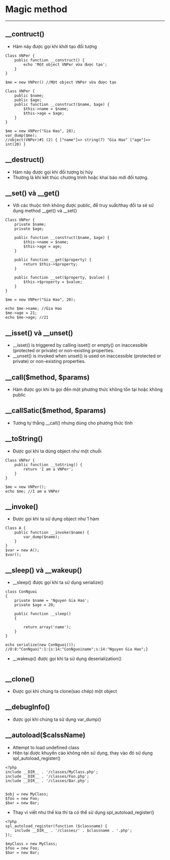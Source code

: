 # Magic method
---
## __contruct()
- Hàm này được gọi khi khởi tạo đối tượng

```
Class VNPer {
    public function __construct() {
        echo 'Một object VNPer vừa được tạo';
    }
}

$me = new VNPer() //Một object VNPer vừa được tạo
```
```
Class VNPer {
    public $name;
    public $age;
    public function __construct($name, $age) {
        $this->name = $name;
        $this->age = $age;
    }
}

$me = new VNPer("Gia Hao", 20);
var_dump($me);
//object(VNPer)#1 (2) { ["name"]=> string(7) "Gia Hao" ["age"]=> int(20) }
```

## __destruct() 
- Hàm này được gọi khi đối tượng bị hủy
- Thường là khi kết thúc chương trình hoặc khai báo mới đối tượng.


## __set() và __get() 
- Với các thuộc tính không được public, để truy suất/thay đổi ta sẽ sử dụng method __get() và __set()
```
Class VNPer {
    private $name;
    private $age;

    public function __construct($name, $age) {
        $this->name = $name;
        $this->age = age;
    }

    public function __get($property) {
        return $this->$property;
    }

    public function __set($property, $value) {
        $this->$property = $value;
    }
}

$me = new VNPer("Gia Hao", 20);

echo $me->name; //Gia Hao
$me->age = 21;
echo $me->age; //21
```

## __isset() và __unset()
- __isset() is triggered by calling isset() or empty() on inaccessible (protected or private) or non-existing properties.
- __unset() is invoked when unset() is used on inaccessible (protected or private) or non-existing properties.
## __call($method, $params) 
- Hàm được gọi khi ta gọi đến một phương thức không tồn tại hoặc không public

## __callSatic($method, $params)
- Tương tự thằng __call() nhưng dùng cho phương thức tĩnh

## __toString()
- Được gọi khi ta dùng object như một chuỗi

```
Class VNPer {
    public function __toString() {
        return 'I am a VNPer';
    }
}

$me = new VNPer();
echo $me; //I am a VNPer
```

## __invoke()
- Được gọi khi ta sử dụng object như 1 hàm
```
Class A {
    public function __invoke($name) {
        var_dump($name);
    }
}
$var = new A();
$var();
```

## __sleep() và __wakeup()
- __sleep() được gọi khi ta sử dụng serialize()
```
class ConNguoi
{
    private $name = 'Nguyen Gia Hao';
    private $age = 20;

    public function __sleep()
    {
        
        return array('name');
    }
}

echo serialize(new ConNguoi());
//O:8:"ConNguoi":1:{s:14:"ConNguoiname";s:14:"Nguyen Gia Hao";}
```
- __wakeup() được gọi khi ta sử dụng deserialization()
```

```
## __clone()
- Được gọi khi chúng ta clone(sao chép) một object

## __debugInfo()
- được gọi khi chúng ta sử dụng var_dump()


## __autoload($calssName)
- Attempt to load undefined class
- Hiện tại được khuyến cáo không nên sử dụng, thay vào đó sử dụng spl_autoload_register()

```
<?php
include __DIR__ . '/classes/MyClass.php';
include __DIR__ . '/classes/Foo.php';
include __DIR__ . '/classes/Bar.php';


$obj = new MyClass;
$foo = new Foo;
$bar = new Bar;
```

- Thay vì viết như thế kia thì ta có thể sử dụng spl_autoload_register()
```
<?php
spl_autoload_register(function ($classname) {
    include __DIR__ . '/classes/' . $classname . '.php';
});

$myClass = new MyClass;
$foo = new Foo;
$bar = new Bar;
```
